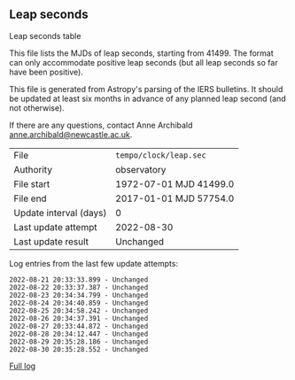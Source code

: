 
## Leap seconds

Leap seconds table

This file lists the MJDs of leap seconds, starting from 41499.
The format can only accommodate positive leap seconds (but all
leap seconds so far have been positive).

This file is generated from Astropy's parsing of the IERS
bulletins. It should be updated at least six months in advance
of any planned leap second (and not otherwise).

If there are any questions, contact Anne Archibald
<anne.archibald@newcastle.ac.uk>.

|     |     |
|:--- |:--- |
| File | `tempo/clock/leap.sec` |
| Authority | observatory |
| File start | 1972-07-01 MJD 41499.0 |
| File end | 2017-01-01 MJD 57754.0 |
| Update interval (days) | 0 |
| Last update attempt | 2022-08-30 |
| Last update result | Unchanged |

Log entries from the last few update attempts:
```
2022-08-21 20:33:33.899 - Unchanged
2022-08-22 20:33:37.387 - Unchanged
2022-08-23 20:34:34.799 - Unchanged
2022-08-24 20:34:40.859 - Unchanged
2022-08-25 20:34:58.242 - Unchanged
2022-08-26 20:34:37.391 - Unchanged
2022-08-27 20:33:44.872 - Unchanged
2022-08-28 20:34:12.447 - Unchanged
2022-08-29 20:35:28.186 - Unchanged
2022-08-30 20:35:28.552 - Unchanged
```
[Full log](https://raw.githubusercontent.com/ipta/pulsar-clock-corrections/main/log/tempo/clock/leap.sec.log)
